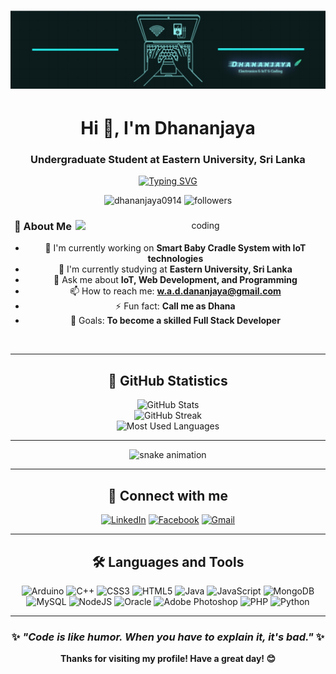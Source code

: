 <h1 align="center">
 <img src="./Profile.jpg"/>
</h1>

<h1 align="center">Hi 👋, I'm Dhananjaya</h1>
<h3 align="center">Undergraduate Student at Eastern University, Sri Lanka</h3>

<div align="center">
  
[![Typing SVG](https://readme-typing-svg.herokuapp.com?font=Fira+Code&pause=1000&color=0E75B6&center=true&vCenter=true&width=435&lines=IoT+Developer;Full+Stack+Developer;Always+learning+new+things)](https://git.io/typing-svg)

</div>

<p align="center"> 
  <img src="https://komarev.com/ghpvc/?username=dhananjaya0914&label=Profile%20views&color=0e75b6&style=for-the-badge" alt="dhananjaya0914" /> 
  <img src="https://img.shields.io/github/followers/dhananjaya0914?label=Followers&style=for-the-badge&color=blue" alt="followers" />
</p>

<div align="center">
  <img align="right" alt="coding" width="400" src="https://cdn.dribbble.com/users/1162077/screenshots/3848914/programmer.gif">
  
  ### 🚀 About Me
  
  - 🔭 I'm currently working on **Smart Baby Cradle System with IoT technologies**
  - 🌱 I'm currently studying at **Eastern University, Sri Lanka**  
  - 💬 Ask me about **IoT, Web Development, and Programming**
  - 📫 How to reach me: **w.a.d.dananjaya@gmail.com**
  - ⚡ Fun fact: **Call me as Dhana**
  - 🎯 Goals: **To become a skilled Full Stack Developer**
  
</div>

<br clear="both" />


---

<h2 align="center">🌟 GitHub Statistics</h2>

<div align="center">
  <img src="https://github-readme-stats.vercel.app/api?username=dhananjaya0914&show_icons=true&theme=radical&hide_border=false&count_private=true" alt="GitHub Stats" />
</div>

<div align="center">
  <img src="https://github-readme-streak-stats.herokuapp.com/?user=dhananjaya0914&theme=radical&hide_border=false" alt="GitHub Streak" />
</div>

<div align="center">
  <img src="https://github-readme-stats.vercel.app/api/top-langs/?username=dhananjaya0914&layout=compact&theme=radical&hide_border=false" alt="Most Used Languages" />
</div>

---

<p>
<!-- Snake Game Repo -->
<div align="center">
  <img src="https://raw.githubusercontent.com/dhananjaya0914/dhananjaya0914/output/snake.svg" alt="snake animation" />
</div> 
</p>

---

<h2 align="center">🤝 Connect with me</h2>

<div align="center">
  
[![LinkedIn](https://img.shields.io/badge/LinkedIn-%230077B5.svg?logo=linkedin&logoColor=white&style=for-the-badge)](https://linkedin.com/in/dhananjaya-weerakonda-arachchi)
[![Facebook](https://img.shields.io/badge/Facebook-%231877F2.svg?logo=Facebook&logoColor=white&style=for-the-badge)](https://fb.com/dhananjaya-weerakonda-arachchi)
[![Gmail](https://img.shields.io/badge/Gmail-D14836?style=for-the-badge&logo=gmail&logoColor=white)](mailto:w.a.d.dananjaya@gmail.com)

</div>

---

<h2 align="center">🛠️ Languages and Tools</h2>

<div align="center">
  
![Arduino](https://img.shields.io/badge/-Arduino-00979D?style=for-the-badge&logo=Arduino&logoColor=white)
![C++](https://img.shields.io/badge/c++-%2300599C.svg?style=for-the-badge&logo=c%2B%2B&logoColor=white)
![CSS3](https://img.shields.io/badge/css3-%231572B6.svg?style=for-the-badge&logo=css3&logoColor=white)
![HTML5](https://img.shields.io/badge/html5-%23E34F26.svg?style=for-the-badge&logo=html5&logoColor=white)
![Java](https://img.shields.io/badge/java-%23ED8B00.svg?style=for-the-badge&logo=openjdk&logoColor=white)
![JavaScript](https://img.shields.io/badge/javascript-%23323330.svg?style=for-the-badge&logo=javascript&logoColor=%23F7DF1E)
![MongoDB](https://img.shields.io/badge/MongoDB-%234ea94b.svg?style=for-the-badge&logo=mongodb&logoColor=white)
![MySQL](https://img.shields.io/badge/mysql-%2300000f.svg?style=for-the-badge&logo=mysql&logoColor=white)
![NodeJS](https://img.shields.io/badge/node.js-6DA55F?style=for-the-badge&logo=node.js&logoColor=white)
![Oracle](https://img.shields.io/badge/Oracle-F80000?style=for-the-badge&logo=oracle&logoColor=white)
![Adobe Photoshop](https://img.shields.io/badge/adobe%20photoshop-%2331A8FF.svg?style=for-the-badge&logo=adobe%20photoshop&logoColor=white)
![PHP](https://img.shields.io/badge/php-%23777BB4.svg?style=for-the-badge&logo=php&logoColor=white)
![Python](https://img.shields.io/badge/python-3670A0?style=for-the-badge&logo=python&logoColor=ffdd54)

</div>

---

<div align="center">
  
### ✨ *"Code is like humor. When you have to explain it, it's bad."* ✨

**Thanks for visiting my profile! Have a great day! 😊**

</div>
